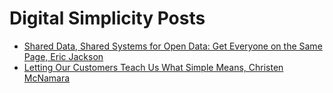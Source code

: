 # Digital Simplicity Posts


* [Shared Data, Shared Systems for Open Data: Get Everyone on the Same Page, Eric Jackson](./posts/shared-data-shared-systems-getting-everyone-page.md)
* [Letting Our Customers Teach Us What Simple Means, Christen McNamara](./posts/letting-customers-teach-us-simple-means.md)



